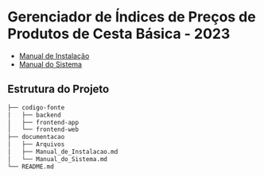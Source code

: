 # Gerenciador de Índices de Preços de Produtos de Cesta Básica - 2023

- [Manual de Instalação](documentacao/Manual_de_Instalacao.md)
- [Manual do Sistema](documentacao/Manual_do_Sistema.md)

## Estrutura do Projeto

```bash
├── codigo-fonte
│   ├── backend
│   ├── frontend-app
│   └── frontend-web
├── documentacao
│   ├── Arquivos
│   ├── Manual_de_Instalacao.md
│   └── Manual_do_Sistema.md
└── README.md
```
